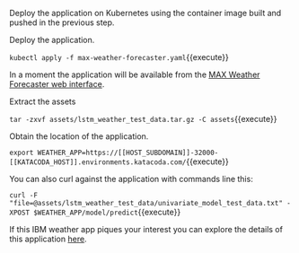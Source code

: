 Deploy the application on Kubernetes using the container image built and pushed in the previous step.

Deploy the application.

`kubectl apply -f max-weather-forecaster.yaml`{{execute}}

In a moment the application will be available from the [MAX Weather Forecaster web interface](https://[[HOST_SUBDOMAIN]]-32000-[[KATACODA_HOST]].environments.katacoda.com/).

Extract the assets

`tar -zxvf assets/lstm_weather_test_data.tar.gz -C assets`{{execute}}

Obtain the location of the application.

`export WEATHER_APP=https://[[HOST_SUBDOMAIN]]-32000-[[KATACODA_HOST]].environments.katacoda.com/`{{execute}}

You can also curl against the application with commands line this:

`curl -F "file=@assets/lstm_weather_test_data/univariate_model_test_data.txt" -XPOST $WEATHER_APP/model/predict`{{execute}}

If this IBM weather app piques your interest you can explore the details of this  application [here](https://github.com/IBM/MAX-Weather-Forecaster).